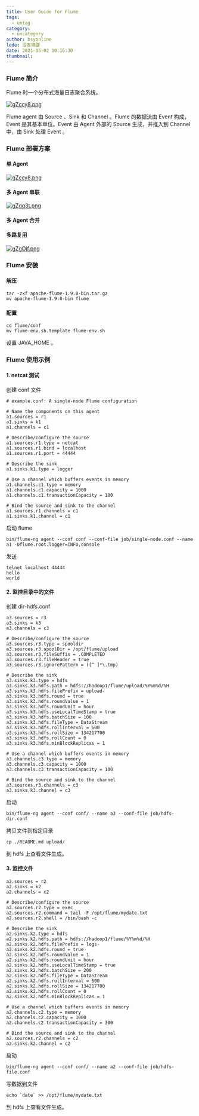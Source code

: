 ```yaml
---
title: User Guide for Flume
tags:
  - untag
category:
  - uncategory
author: bsyonline
lede: 没有摘要
date: 2021-05-02 10:16:30
thumbnail:
---
```




### Flume 简介

Flume 时一个分布式海量日志聚合系统。

<a href="https://imgtu.com/i/gZccy8"><img src="https://z3.ax1x.com/2021/05/02/gZccy8.png" alt="gZccy8.png" border="0" /></a>

Flume agent 由 Source 、Sink 和 Channel 。Flume 的数据流由 Event 构成，Event 是其基本单位。Event 由 Agent 外部的 Source 生成，并推入到 Channel 中，由 Sink 处理 Event 。

### Flume 部署方案

#### 单 Agent

<a href="https://imgtu.com/i/gZccy8"><img src="https://z3.ax1x.com/2021/05/02/gZccy8.png" alt="gZccy8.png" border="0" /></a>

#### 多 Agent 串联

<a href="https://imgtu.com/i/gZgq3t"><img src="https://z3.ax1x.com/2021/05/02/gZgq3t.png" alt="gZgq3t.png" border="0" /></a>

#### 多 Agent 合并



#### 多路复用

<a href="https://imgtu.com/i/gZgOjf"><img src="https://z3.ax1x.com/2021/05/02/gZgOjf.png" alt="gZgOjf.png" border="0" /></a>

### Flume 安装

#### 解压

```
tar -zxf apache-flume-1.9.0-bin.tar.gz
mv apache-flume-1.9.0-bin flume
```

#### 配置

```
cd flume/conf
mv flume-env.sh.template flume-env.sh
```

设置 JAVA_HOME 。

### Flume 使用示例

#### 1. netcat 测试

创建 conf 文件

```
# example.conf: A single-node Flume configuration

# Name the components on this agent
a1.sources = r1
a1.sinks = k1
a1.channels = c1

# Describe/configure the source
a1.sources.r1.type = netcat
a1.sources.r1.bind = localhost
a1.sources.r1.port = 44444

# Describe the sink
a1.sinks.k1.type = logger

# Use a channel which buffers events in memory
a1.channels.c1.type = memory
a1.channels.c1.capacity = 1000
a1.channels.c1.transactionCapacity = 100

# Bind the source and sink to the channel
a1.sources.r1.channels = c1
a1.sinks.k1.channel = c1
```

启动 flume

```
bin/flume-ng agent --conf conf --conf-file job/single-node.conf --name a1 -Dflume.root.logger=INFO,console
```

发送 

```
telnet localhost 44444
hello
world
```

#### 2. 监控目录中的文件

创建 dir-hdfs.conf

```
a3.sources = r3
a3.sinks = k3
a3.channels = c3

# Describe/configure the source
a3.sources.r3.type = spooldir
a3.sources.r3.spoolDir = /opt/flume/upload
a3.sources.r3.fileSuffix = .COMPLETED
a3.sources.r3.fileHeader = true
a3.sources.r3.ignorePattern = ([^ ]*\.tmp)

# Describe the sink
a3.sinks.k3.type = hdfs
a3.sinks.k3.hdfs.path = hdfs://hadoop1/flume/upload/%Y%m%d/%H
a3.sinks.k3.hdfs.filePrefix = upload-
a3.sinks.k3.hdfs.round = true
a3.sinks.k3.hdfs.roundValue = 1
a3.sinks.k3.hdfs.roundUnit = hour
a3.sinks.k3.hdfs.useLocalTimeStamp = true
a3.sinks.k3.hdfs.batchSize = 100
a3.sinks.k3.hdfs.fileType = DataStream
a3.sinks.k3.hdfs.rollInterval = 600
a3.sinks.k3.hdfs.rollSize = 134217700
a3.sinks.k3.hdfs.rollCount = 0
a3.sinks.k3.hdfs.minBlockReplicas = 1

# Use a channel which buffers events in memory
a3.channels.c3.type = memory 
a3.channels.c3.capacity = 1000
a3.channels.c3.transactionCapacity = 100

# Bind the source and sink to the channel
a3.sources.r3.channels = c3
a3.sinks.k3.channel = c3
```

启动

```
bin/flume-ng agent --conf conf/ --name a3 --conf-file job/hdfs-dir.conf
```

拷贝文件到指定目录

```
cp ./README.md upload/
```

到 hdfs 上查看文件生成。

#### 3. 监控文件

```
a2.sources = r2
a2.sinks = k2
a2.channels = c2

# Describe/configure the source
a2.sources.r2.type = exec
a2.sources.r2.command = tail -F /opt/flume/mydate.txt
a2.sources.r2.shell = /bin/bash -c 

# Describe the sink
a2.sinks.k2.type = hdfs 
a2.sinks.k2.hdfs.path = hdfs://hadoop1/flume/%Y%m%d/%H
a2.sinks.k2.hdfs.filePrefix = logs-
a2.sinks.k2.hdfs.round = true
a2.sinks.k2.hdfs.roundValue = 1
a2.sinks.k2.hdfs.roundUnit = hour
a2.sinks.k2.hdfs.useLocalTimeStamp = true
a2.sinks.k2.hdfs.batchSize = 200
a2.sinks.k2.hdfs.fileType = DataStream
a2.sinks.k2.hdfs.rollInterval = 600
a2.sinks.k2.hdfs.rollSize = 134217700
a2.sinks.k2.hdfs.rollCount = 0
a2.sinks.k2.hdfs.minBlockReplicas = 1

# Use a channel which buffers events in memory
a2.channels.c2.type = memory
a2.channels.c2.capacity = 1000
a2.channels.c2.transactionCapacity = 300

# Bind the source and sink to the channel
a2.sources.r2.channels = c2
a2.sinks.k2.channel = c2
```

启动

```
bin/flume-ng agent --conf conf/ --name a2 --conf-file job/hdfs-file.conf
```

写数据到文件

```
echo `date` >> /opt/flume/mydate.txt
```

到 hdfs 上查看文件生成。